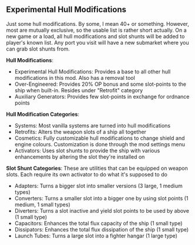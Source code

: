 ## **Experimental Hull Modifications**
Just some hull modifications. By some, I mean 40+ or something. However, most are mutually exclusive, so the usable list is rather short actually. On a new game or a load, all hull modifications and slot shunts will be added to player's known list. Any port you visit will have a new submarket where you can grab slot shunts from.

**Hull Modifications**:
- Experimental Hull Modifications: Provides a base to all other hull modifications in this mod. Also has a removal tool
- Over-Engineered: Provides 20% OP bonus and some slot-points to the ship when built-in. Resides under "Retrofit" category
- Auxiliary Generators: Provides few slot-points in exchange for ordnance points

**Hull Modification Categories**:
- Systems: Most vanilla systems are turned into hull modifications
- Retrofits: Alters the weapon slots of a ship all together
- Cosmetics: Fully customizable hull modifications to change shield and engine colours. Customization is done through the mod settings menu
- Activators: Uses slot shunts to provide the ship with various enhancements by altering the slot they're installed on

**Slot Shunt Categories**: These are utilities that can be equipped on weapon slots. Each require its own activator to do what it's supposed to do
- Adapters: Turns a bigger slot into smaller versions (3 large, 1 medium types)
- Converters: Turns a smaller slot into a bigger one by using slot points (1 medium, 1 small types)
- Diverters: Turns a slot inactive and yield slot points to be used by above (1 small type)
- Capacitors: Enhances the total flux capacity of the ship (1 small type)
- Dissipators: Enhances the total flux dissipation of the ship (1 small type)
- Launch Tubes: Turns a large slot into a fighter hangar (1 large type)
